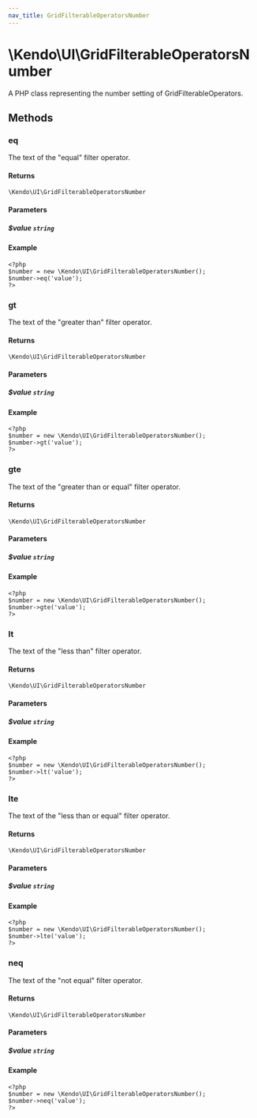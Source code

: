 ```yaml
---
nav_title: GridFilterableOperatorsNumber
---
```


# \Kendo\UI\GridFilterableOperatorsNumber

A PHP class representing the number setting of GridFilterableOperators.


## Methods

### eq
The text of the "equal" filter operator.

#### Returns
`\Kendo\UI\GridFilterableOperatorsNumber`

#### Parameters

##### $value `string`



#### Example 
    <?php
    $number = new \Kendo\UI\GridFilterableOperatorsNumber();
    $number->eq('value');
    ?>

### gt
The text of the "greater than" filter operator.

#### Returns
`\Kendo\UI\GridFilterableOperatorsNumber`

#### Parameters

##### $value `string`



#### Example 
    <?php
    $number = new \Kendo\UI\GridFilterableOperatorsNumber();
    $number->gt('value');
    ?>

### gte
The text of the "greater than or equal" filter operator.

#### Returns
`\Kendo\UI\GridFilterableOperatorsNumber`

#### Parameters

##### $value `string`



#### Example 
    <?php
    $number = new \Kendo\UI\GridFilterableOperatorsNumber();
    $number->gte('value');
    ?>

### lt
The text of the "less than" filter operator.

#### Returns
`\Kendo\UI\GridFilterableOperatorsNumber`

#### Parameters

##### $value `string`



#### Example 
    <?php
    $number = new \Kendo\UI\GridFilterableOperatorsNumber();
    $number->lt('value');
    ?>

### lte
The text of the "less than or equal" filter operator.

#### Returns
`\Kendo\UI\GridFilterableOperatorsNumber`

#### Parameters

##### $value `string`



#### Example 
    <?php
    $number = new \Kendo\UI\GridFilterableOperatorsNumber();
    $number->lte('value');
    ?>

### neq
The text of the "not equal" filter operator.

#### Returns
`\Kendo\UI\GridFilterableOperatorsNumber`

#### Parameters

##### $value `string`



#### Example 
    <?php
    $number = new \Kendo\UI\GridFilterableOperatorsNumber();
    $number->neq('value');
    ?>

